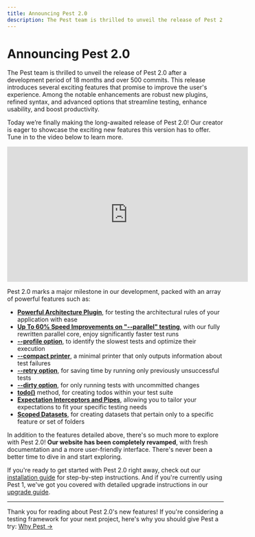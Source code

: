 ```yaml
---
title: Announcing Pest 2.0
description: The Pest team is thrilled to unveil the release of Pest 2 after a development period of 18 months and over 500 commits. This release introduces several exciting features that promise to improve the user's experience. Among the notable enhancements are robust new plugins, refined syntax, and advanced options that streamline testing, enhance usability, and boost productivity.
---
```


# Announcing Pest 2.0

The Pest team is thrilled to unveil the release of Pest 2.0 after a development period of 18 months and over 500 commits. This release introduces several exciting features that promise to improve the user's experience. Among the notable enhancements are robust new plugins, refined syntax, and advanced options that streamline testing, enhance usability, and boost productivity.

Today we’re finally making the long-awaited release of Pest 2.0! Our creator is eager to showcase the exciting new features this version has to offer. Tune in to the video below to learn more.

<div class="content-center" markdown="0">
    <iframe width="560" height="315" src="https://www.youtube.com/embed/9EGPo_enEc8" title="YouTube video player" frameborder="0" allow="accelerometer; autoplay; clipboard-write; encrypted-media; gyroscope; picture-in-picture; web-share" allowfullscreen></iframe>
</div>

Pest 2.0 marks a major milestone in our development, packed with an array of powerful features such as:

- **[Powerful Architecture Plugin](/docs/arch-testing)**, for testing the architectural rules of your application with ease
- **[Up To 60% Speed Improvements on "--parallel" testing](/docs/optimizing-tests#parallel)**, with our fully rewritten parallel core, enjoy significantly faster test runs
- **[--profile option](/docs/optimizing-tests#content-profiling)**, to identify the slowest tests and optimize their execution
- **[--compact printer](/docs/optimizing-tests#content-compact-printer)**, a minimal printer that only outputs information about test failures
- **[--retry option](/docs/filtering-tests#retry)**, for saving time by running only previously unsuccessful tests
- **[--dirty option](/docs/filtering-tests#dirty)**, for only running tests with uncommitted changes
- **[todo()](/docs/skipping-tests#content-creating-todos)** method, for creating todos within your test suite
- **[Expectation Interceptors and Pipes](/docs/custom-expectations#content-intercept-expectations)**, allowing you to tailor your expectations to fit your specific testing needs
- **[Scoped Datasets](/docs/datasets#content-scoped-datasets)**, for creating datasets that pertain only to a specific feature or set of folders

In addition to the features detailed above, there's so much more to explore with Pest 2.0! **Our website has been completely revamped**, with fresh documentation and a more user-friendly interface. There's never been a better time to dive in and start exploring.

If you're ready to get started with Pest 2.0 right away, check out our [installation guide](/docs/installation) for step-by-step instructions. And if you're currently using Pest 1, we've got you covered with detailed upgrade instructions in our [upgrade guide](/docs/upgrade-guide).

---

Thank you for reading about Pest 2.0's new features! If you're considering a testing framework for your next project, here's why you should give Pest a try: [Why Pest →](/docs/why-pest)
